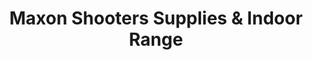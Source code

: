 ---
title: "Maxon Shooters Supplies & Indoor Range"
url: /des-plaines/maxon-shooters-supplies-und-indoor-range/
shop: Sport
---